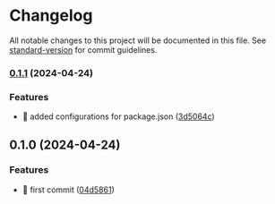 # Changelog

All notable changes to this project will be documented in this file. See [standard-version](https://github.com/conventional-changelog/standard-version) for commit guidelines.

### [0.1.1](https://github.com/BawnX/content-multimedia/compare/v0.1.0...v0.1.1) (2024-04-24)


### Features

* 🎸 added configurations for package.json ([3d5064c](https://github.com/BawnX/content-multimedia/commit/3d5064cc5eefc0470549ec14ae961f8d5a512f99))

## 0.1.0 (2024-04-24)


### Features

* 🎸 first commit ([04d5861](https://github.com/BawnX/content-multimedia/commit/04d58619e6af8a4f2b27ca7638ac6c1f4f736466))
